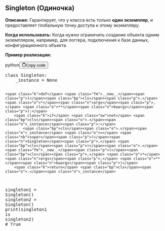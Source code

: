 <h2>Singleton (Одиночка)</h2>
<p><strong>Описание:</strong> Гарантирует, что у класса есть только <strong>один экземпляр</strong>,
и предоставляет глобальную точку доступа к этому экземпляру.</p>
<p><strong>Когда использовать:</strong> Когда нужно ограничить создание объекта одним экземпляром,
например, для логгера, подключения к базе данных, конфигурационного объекта.</p>
<p><strong>Пример реализации:</strong></p>
<div class="code-element"><div class="lang-line"><text>python</text><button class="copy-button"id="code97ae331c2f9e2cff435765a32057fa33b"onclick="copyCode(code97ae331c2f9e2cff435765a32057fa33, code97ae331c2f9e2cff435765a32057fa33b)"><svg stroke="currentColor"fill="none"stroke-width="2"viewBox="0 0 24 24"stroke-linecap="round"stroke-linejoin="round"class="h-4 w-4"height="1em"width="1em"xmlns="http://www.w3.org/2000/svg"><path d="M16 4h2a2 2 0 0 1 2 2v14a2 2 0 0 1-2 2H6a2 2 0 0 1-2-2V6a2 2 0 0 1 2-2h2"></path><rect x="8" y="2" width="8" height="4" rx="1" ry="1"></rect></svg><text>Copy code</text></button></div><div class="code" id="code97ae331c2f9e2cff435765a32057fa33"><div class="highlight"><pre><span></span><span class="k">class</span> <span class="nc">Singleton</span><span class="p">:</span>
    <span class="n">_instance</span> <span class="o">=</span> <span class="kc">None</span>

    <span class="k">def</span> <span class="fm">__new__</span><span class="p">(</span><span class="bp">cls</span><span class="p">,</span> <span class="o">*</span><span class="n">args</span><span class="p">,</span> <span class="o">**</span><span class="n">kwargs</span><span class="p">):</span>
        <span class="k">if</span> <span class="ow">not</span> <span class="bp">cls</span><span class="o">.</span><span class="n">_instance</span><span class="p">:</span>
            <span class="bp">cls</span><span class="o">.</span><span class="n">_instance</span> <span class="o">=</span> <span class="nb">super</span><span class="p">(</span><span class="n">Singleton</span><span class="p">,</span> <span class="bp">cls</span><span class="p">)</span><span class="o">.</span><span class="fm">__new__</span><span class="p">(</span><span class="bp">cls</span><span class="p">,</span> <span class="o">*</span><span class="n">args</span><span class="p">,</span> <span class="o">**</span><span class="n">kwargs</span><span class="p">)</span>
        <span class="k">return</span> <span class="bp">cls</span><span class="o">.</span><span class="n">_instance</span>


<span class="n">singleton1</span> <span class="o">=</span> <span class="n">Singleton</span><span class="p">()</span>
<span class="n">singleton2</span> <span class="o">=</span> <span class="n">Singleton</span><span class="p">()</span>
<span class="nb">print</span><span class="p">(</span><span class="n">singleton1</span> <span class="ow">is</span> <span class="n">singleton2</span><span class="p">)</span>  <span class="c1"># True</span>
</pre></div></div></div>